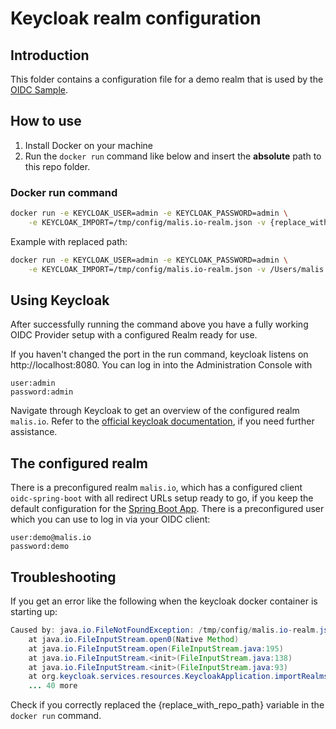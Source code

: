 # Keycloak realm configuration

## Introduction
This folder contains a configuration file for a demo realm that is used by the [OIDC Sample](../README.md).

## How to use
1. Install Docker on your machine
2. Run the <code>docker run</code> command like below and insert the **absolute** path to this repo folder.


### Docker run command
```bash
docker run -e KEYCLOAK_USER=admin -e KEYCLOAK_PASSWORD=admin \
    -e KEYCLOAK_IMPORT=/tmp/config/malis.io-realm.json -v {replace_with_repo_path}:/tmp/config -p 8080:8080 jboss/keycloak:6.0.1
```
Example with replaced path:
```bash
docker run -e KEYCLOAK_USER=admin -e KEYCLOAK_PASSWORD=admin \
    -e KEYCLOAK_IMPORT=/tmp/config/malis.io-realm.json -v /Users/malis.io/dev/oidc-sample/keycloak:/tmp/config -p 8080:8080 jboss/keycloak:6.0.1
```

## Using Keycloak
After successfully running the command above you have a fully working OIDC Provider setup with a configured Realm ready for use.

If you haven't changed the port in the run command, keycloak listens on http://localhost:8080. You can log in into the Administration Console with 
```
user:admin
password:admin
```
Navigate through Keycloak to get an overview of the configured realm <code>malis.io</code>. Refer to the [official keycloak documentation](https://www.keycloak.org/docs/6.0/server_admin/index.html), if you need further assistance.

## The configured realm
There is a preconfigured realm <code>malis.io</code>, which has a configured client <code>oidc-spring-boot</code> with all redirect URLs setup ready to go, if you keep the default configuration for the [Spring Boot App](../oidc-spring-boot/README.md).
There is a preconfigured user which you can use to log in via your OIDC client:
```
user:demo@malis.io
password:demo
```

## Troubleshooting

If you get an error like the following when the keycloak docker container is starting up:

```java
Caused by: java.io.FileNotFoundException: /tmp/config/malis.io-realm.json (No such file or directory)
	at java.io.FileInputStream.open0(Native Method)
	at java.io.FileInputStream.open(FileInputStream.java:195)
	at java.io.FileInputStream.<init>(FileInputStream.java:138)
	at java.io.FileInputStream.<init>(FileInputStream.java:93)
	at org.keycloak.services.resources.KeycloakApplication.importRealms(KeycloakApplication.java:368)
	... 40 more
```

Check if you correctly replaced the {replace_with_repo_path} variable in the <code>docker run</code> command.